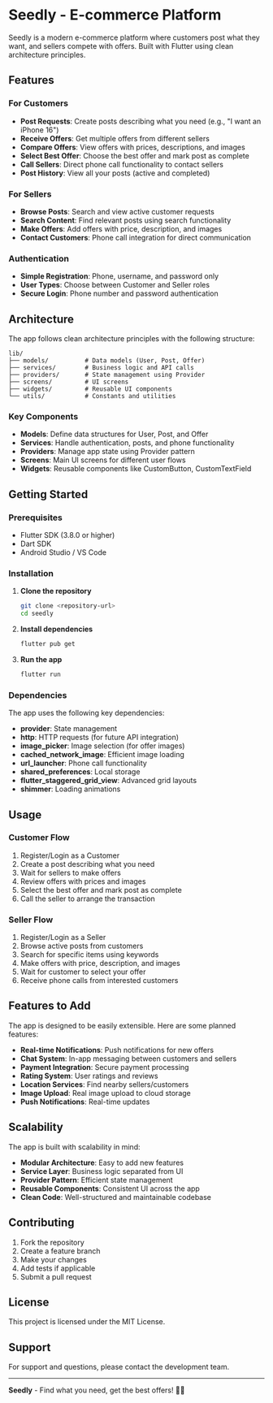 # Seedly - E-commerce Platform

Seedly is a modern e-commerce platform where customers post what they want, and sellers compete with offers. Built with Flutter using clean architecture principles.

## Features

### For Customers
- **Post Requests**: Create posts describing what you need (e.g., "I want an iPhone 16")
- **Receive Offers**: Get multiple offers from different sellers
- **Compare Offers**: View offers with prices, descriptions, and images
- **Select Best Offer**: Choose the best offer and mark post as complete
- **Call Sellers**: Direct phone call functionality to contact sellers
- **Post History**: View all your posts (active and completed)

### For Sellers
- **Browse Posts**: Search and view active customer requests
- **Search Content**: Find relevant posts using search functionality
- **Make Offers**: Add offers with price, description, and images
- **Contact Customers**: Phone call integration for direct communication

### Authentication
- **Simple Registration**: Phone, username, and password only
- **User Types**: Choose between Customer and Seller roles
- **Secure Login**: Phone number and password authentication

## Architecture

The app follows clean architecture principles with the following structure:

```
lib/
├── models/          # Data models (User, Post, Offer)
├── services/        # Business logic and API calls
├── providers/       # State management using Provider
├── screens/         # UI screens
├── widgets/         # Reusable UI components
└── utils/           # Constants and utilities
```

### Key Components

- **Models**: Define data structures for User, Post, and Offer
- **Services**: Handle authentication, posts, and phone functionality
- **Providers**: Manage app state using Provider pattern
- **Screens**: Main UI screens for different user flows
- **Widgets**: Reusable components like CustomButton, CustomTextField

## Getting Started

### Prerequisites
- Flutter SDK (3.8.0 or higher)
- Dart SDK
- Android Studio / VS Code

### Installation

1. **Clone the repository**
   ```bash
   git clone <repository-url>
   cd seedly
   ```

2. **Install dependencies**
   ```bash
   flutter pub get
   ```

3. **Run the app**
   ```bash
   flutter run
   ```

### Dependencies

The app uses the following key dependencies:

- **provider**: State management
- **http**: HTTP requests (for future API integration)
- **image_picker**: Image selection (for offer images)
- **cached_network_image**: Efficient image loading
- **url_launcher**: Phone call functionality
- **shared_preferences**: Local storage
- **flutter_staggered_grid_view**: Advanced grid layouts
- **shimmer**: Loading animations

## Usage

### Customer Flow
1. Register/Login as a Customer
2. Create a post describing what you need
3. Wait for sellers to make offers
4. Review offers with prices and images
5. Select the best offer and mark post as complete
6. Call the seller to arrange the transaction

### Seller Flow
1. Register/Login as a Seller
2. Browse active posts from customers
3. Search for specific items using keywords
4. Make offers with price, description, and images
5. Wait for customer to select your offer
6. Receive phone calls from interested customers

## Features to Add

The app is designed to be easily extensible. Here are some planned features:

- **Real-time Notifications**: Push notifications for new offers
- **Chat System**: In-app messaging between customers and sellers
- **Payment Integration**: Secure payment processing
- **Rating System**: User ratings and reviews
- **Location Services**: Find nearby sellers/customers
- **Image Upload**: Real image upload to cloud storage
- **Push Notifications**: Real-time updates

## Scalability

The app is built with scalability in mind:

- **Modular Architecture**: Easy to add new features
- **Service Layer**: Business logic separated from UI
- **Provider Pattern**: Efficient state management
- **Reusable Components**: Consistent UI across the app
- **Clean Code**: Well-structured and maintainable codebase

## Contributing

1. Fork the repository
2. Create a feature branch
3. Make your changes
4. Add tests if applicable
5. Submit a pull request

## License

This project is licensed under the MIT License.

## Support

For support and questions, please contact the development team.

---

**Seedly** - Find what you need, get the best offers! 🛒✨
